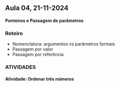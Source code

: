 ## Aula 04,  21-11-2024 
#### Ponteiros e Passagem de parâmetros

### Roteiro

* Nomenclatura: argumentos vs parâmetros formais
* Passagem por valor
* Passagem por referência


### ATIVIDADES

<a id="atividades"></a>
#### Atividade: Ordenar três números 



